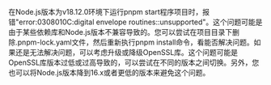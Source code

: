 在Node.js版本为v18.12.0环境下运行pnpm start程序项目时，报错"error:0308010C:digital envelope routines::unsupported"。这个问题可能是由于某些依赖库和Node.js版本不兼容导致的。您可以尝试在项目目录下删除.pnpm-lock.yaml文件，然后重新执行pnpm install命令，看能否解决问题。如果还是无法解决问题，可以考虑升级或降级OpenSSL库。这个问题可能是OpenSSL库版本过低或过高导致的，可以尝试在不同的版本之间切换。另外，您也可以将Node.js版本降到16.x或者更低的版本来避免这个问题。
